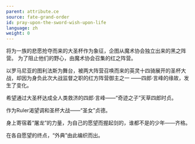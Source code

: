 ```yaml
---
parent: attribute.ce
source: fate-grand-order
id: pray-upon-the-sword-wish-upon-life
language: zh
weight: 0
---
```


将为一族的悲愿抢夺而来的大圣杯作为象征，企图从魔术协会独立出来的黑之阵营。
为了阻止他们的野心，由魔术协会召集的红之阵营。

以罗马尼亚的图利法斯为舞台，被两大阵营召唤而来的英灵十四骑展开的圣杯大战，却因为身负此次大战监督之职的红方阵营御主之一
——四郎·言峰的缘故，发生了变化。

希望通过大圣杯达成全人类救济的四郎·言峰——“奇迹之子”天草四郎时贞。

作为Ruler渴望调和圣杯大战——“圣女”贞德。

身上寄宿着“屠龙”的力量，为自己的愿望而握起剑的，谁都不是的少年——齐格。

在各自愿望的终点，“外典”由此编织而出。
